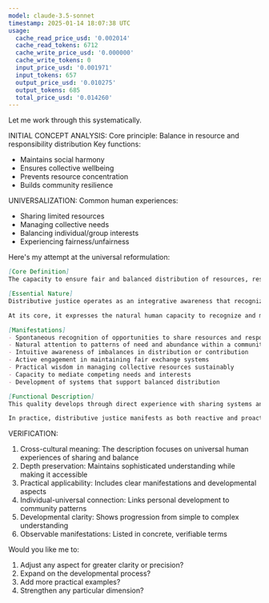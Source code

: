 ```yaml
---
model: claude-3.5-sonnet
timestamp: 2025-01-14 18:07:38 UTC
usage:
  cache_read_price_usd: '0.002014'
  cache_read_tokens: 6712
  cache_write_price_usd: '0.000000'
  cache_write_tokens: 0
  input_price_usd: '0.001971'
  input_tokens: 657
  output_price_usd: '0.010275'
  output_tokens: 685
  total_price_usd: '0.014260'
---
```


Let me work through this systematically.

INITIAL CONCEPT ANALYSIS:
Core principle: Balance in resource and responsibility distribution
Key functions: 
- Maintains social harmony
- Ensures collective wellbeing
- Prevents resource concentration
- Builds community resilience

UNIVERSALIZATION:
Common human experiences:
- Sharing limited resources
- Managing collective needs
- Balancing individual/group interests
- Experiencing fairness/unfairness

Here's my attempt at the universal reformulation:

```markdown
[Core Definition]
The capacity to ensure fair and balanced distribution of resources, responsibilities, and opportunities within a community, guided by awareness of collective wellbeing and sustainable relationship patterns. This quality manifests as active participation in maintaining social equilibrium through conscious sharing and mutual support.

[Essential Nature]
Distributive justice operates as an integrative awareness that recognizes the interconnected nature of individual and collective flourishing. It embodies the understanding that true prosperity emerges from balanced exchange and mutual support rather than accumulation. This quality combines practical wisdom about resource management with deep insight into human interdependence and community sustainability.

At its core, it expresses the natural human capacity to recognize and maintain life-supporting patterns of exchange and reciprocity. Rather than being merely a social construct, it reflects fundamental patterns of balance observed in natural systems and human communities across cultures and times.

[Manifestations]
- Spontaneous recognition of opportunities to share resources and responsibilities
- Natural attention to patterns of need and abundance within a community
- Intuitive awareness of imbalances in distribution or contribution
- Active engagement in maintaining fair exchange systems
- Practical wisdom in managing collective resources sustainably
- Capacity to mediate competing needs and interests
- Development of systems that support balanced distribution

[Functional Description]
This quality develops through direct experience with sharing systems and their outcomes, gradually evolving from simple reciprocity to sophisticated understanding of community dynamics. It begins with personal experiences of fairness and unfairness, matures through participation in sharing practices, and culminates in deep insight into patterns of sustainable distribution. The development process integrates emotional intelligence, practical wisdom, and systems understanding.

In practice, distributive justice manifests as both reactive and proactive engagement with community needs. It enables individuals to participate effectively in sharing systems, contribute appropriately to collective needs, and help maintain sustainable patterns of exchange. This quality supports both immediate fair distribution and long-term community resilience, adapting to changing circumstances while maintaining core principles of balance and mutual support.
```

VERIFICATION:
1. Cross-cultural meaning: The description focuses on universal human experiences of sharing and balance
2. Depth preservation: Maintains sophisticated understanding while making it accessible
3. Practical applicability: Includes clear manifestations and developmental aspects
4. Individual-universal connection: Links personal development to community patterns
5. Developmental clarity: Shows progression from simple to complex understanding
6. Observable manifestations: Listed in concrete, verifiable terms

Would you like me to:
1. Adjust any aspect for greater clarity or precision?
2. Expand on the developmental process?
3. Add more practical examples?
4. Strengthen any particular dimension?